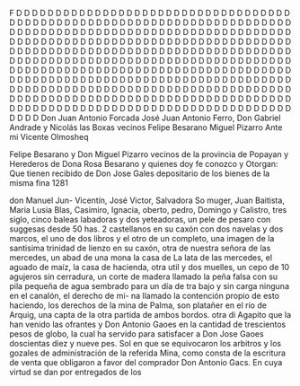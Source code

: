 F
D
D
D
D
D
D
D
D
D
D
D
D
D
D
D
D
D
D
D
D
D
D
D
D
D
D
D
D
D
D
D
D
D
D
D
D
D
D
D
D
D
D
D
D
D
D
D
D
D
D
D
D
D
D
D
D
D
D
D
D
D
D
D
D
D
D
D
D
D
D
D
D
D
D
D
D
D
D
D
D
D
D
D
D
D
D
D
D
D
D
D
D
D
D
D
D
D
D
D
D
D
D
D
D
D
D
D
D
D
D
D
D
D
D
D
D
D
D
D
D
D
D
D
D
D
D
D
D
D
D
D
D
D
D
D
D
D
D
D
D
D
D
D
D
D
D
D
D
D
D
D
D
D
D
D
D
D
D
D
D
D
D
D
D
D
D
D
D
D
D
D
D
D
D
D
D
D
D
D
D
D
D
D
D
D
D
D
D
D
D
D
D
D
D
D
D
D
D
D
D
D
D
D
D
D
D
D
D
D
D
D
D
D
D
D
D
D
D
D
D
D
D
D
D
D
D
D
D
D
D
D
D
D
D
D
D
D
D
D
D
D
D
D
D
D
D
D
D
D
D
D
D
D
D
D
D
D
D
D
D
D
D
D
D
D
D
D
D
D
D
D
D
D
D
D
D
D
D
D
D
D
D
D
D
D
D
D
D
D
D
D
D
D
D
D
D
D
D
D
D
D
D
D
D
D
D
D
D
D
D
D
D
D
D
D
D
D
D
D
D
D
D
D
D
D
D
D
D
D
D
D
D
D
D
D
D
D
D
D
D
D
D
D
D
D
D
D
D
D
D
D
D
D
D
D
D
D
D
D
D
D
D
D
D
D
D
D
D
D
D
D
D
D
D
D
D
D
D
D
D
D
D
D
D
D
D
D
D
D
D
D
D
D
D
D
D
D
D
D
Don Juan Antonio Forcada
José Juan Antonio Ferro, Don Gabriel Andrade y Nicolás
las Boxas vecinos Felipe Besarano Miguel Pizarro
Ante mi Vicente Olmosheq

Felipe Besarano y Don Miguel Pizarro vecinos de la provincia de Popayan y Herederos de Dona Rosa Besarano y quienes doy fe conozco y Otorgan: Que tienen recibido de Don Jose Gales depositario de los bienes de la misma fina
1281

don Manuel Jun-
Vicentín, José Victor, Salvadora So muger, Juan Baitista,
Maria Lusia Blas, Casimiro, Ignacia, oberto, pedro,
Domingo y Calistro, tres siglo, cinco baleas labadoras y dos
yeteadoras, un pele de pesaro con suggesas desde 50 has.
2 castellanos en su caxón con dos navelas y dos marcos,
el uno de dos libros y el otro de un completo,
una imagen de la santisima trinidad de lienzo en su caxón,
otra de nuestra señora de las mercedes,
un abad de una mona la casa de
La lata de las mercedes, el aguado de maíz, la casa de hacienda, otra util y dos muelles, un cepo de 10 agujeros sin cerradura, un corte de madera llamado la peña falsa con su pila pequeña de agua sembrado para un día de tra
bajo y sin carga ninguna en el canalón, el derecho de mi- na llamado la contención propio de esto haciendo, los derechos de la mina de Palma, son platañer en el río de Arquig, una capta de la otra partida de ambos bordos. otra di
Agapito que la han venido las ofrantes y Don Antonio Gaoes en la cantidad de trescientos pesos de globo, la cual ha servido para satisfacer a Don Jose Gaoes doscientas diez y nueve pes.
Sol en que se equivocaron los arbitros y los gozales de administración de la referida Mina, como consta de la escritura de venta que obligaron a favor del comprador Don Antonio Gacs. En cuya virtud se dan por entregados de los